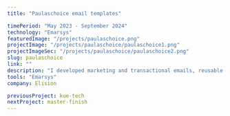 ```yaml
---
title: "Paulaschoice email templates"

timePeriod: "May 2023 - September 2024"
technology: "Emarsys"
featuredImage: "/projects/paulaschoice.png"
projectImage: "/projects/paulaschoice/paulaschoice1.png"
projectImageSec: "/projects/paulaschoice/paulaschoice2.png"
slug: paulaschoice
link: ""
description: "I developed marketing and transactional emails, reusable email blocks for marketing campaigns using HTML, CSS, and Emarsys scripting language, as well as countdown timers announcing campaign launches and various other popups, all integrated within the Emarsys CRM platform. Integrated multilingual plugins to enhance user experience. Implementation of styles for dark-mode."
tools: "Emarsys"
company: Elision

previousProject: kue-tech
nextProject: master-finish
---
```

